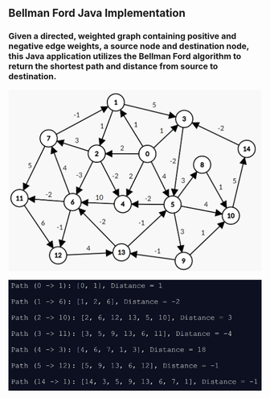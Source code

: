 ## Bellman Ford Java Implementation
### Given a directed, weighted graph containing positive and negative edge weights, a source node and destination node, this Java application utilizes the Bellman Ford algorithm to return the shortest path and distance from source to destination.

![My Image](bellmanGraph.PNG)

![My Image](outputs.PNG)